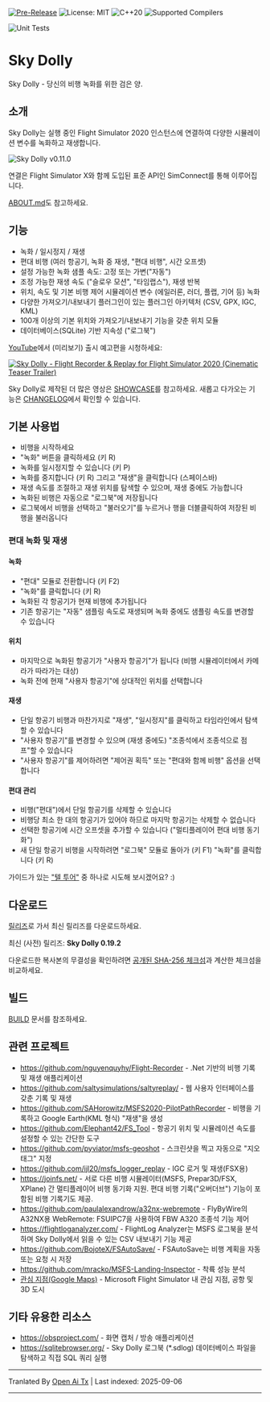 [![Pre-Release](https://img.shields.io/github/v/tag/till213/skydolly?include_prereleases&label=Pre-Release)](https://github.com/till213/skydolly/releases)
![License: MIT](https://img.shields.io/badge/%E2%9A%96%EF%B8%8F%20License-MIT-brightgreen)
![C++20](https://img.shields.io/badge/C%2B%2B-20-%2300599C?logo=cplusplus)
![Supported Compilers](https://img.shields.io/badge/%E2%9A%99%EF%B8%8F%20Compilers-GCC%2C%20clang%2C%20MSVC-informational)

![Unit Tests](https://github.com/till213/SkyDolly/actions/workflows/unit-tests.yml/badge.svg?event=push)

# Sky Dolly
Sky Dolly - 당신의 비행 녹화를 위한 검은 양.

## 소개
Sky Dolly는 실행 중인 Flight Simulator 2020 인스턴스에 연결하여 다양한 시뮬레이션 변수를 녹화하고 재생합니다.

![Sky Dolly v0.11.0](https://raw.githubusercontent.com/till213/SkyDolly/main/./img/SkyDolly-v0.11.0.png)

연결은 Flight Simulator X와 함께 도입된 표준 API인 SimConnect를 통해 이루어집니다.

[ABOUT.md](https://raw.githubusercontent.com/till213/SkyDolly/main/ABOUT.MD)도 참고하세요.

## 기능
- 녹화 / 일시정지 / 재생
- 편대 비행 (여러 항공기, 녹화 중 재생, "편대 비행", 시간 오프셋)
- 설정 가능한 녹화 샘플 속도: 고정 또는 가변("자동")
- 조정 가능한 재생 속도 ("슬로우 모션", "타임랩스"), 재생 반복
- 위치, 속도 및 기본 비행 제어 시뮬레이션 변수 (에일러론, 러더, 플랩, 기어 등) 녹화
- 다양한 가져오기/내보내기 플러그인이 있는 플러그인 아키텍처 (CSV, GPX, IGC, KML)
- 100개 이상의 기본 위치와 가져오기/내보내기 기능을 갖춘 위치 모듈
- 데이터베이스(SQLite) 기반 지속성 ("로그북")

[YouTube](https://www.youtube.com/watch?v=_n4qRtm78_I)에서 (미리보기) 출시 예고편을 시청하세요:

[![Sky Dolly - Flight Recorder & Replay for Flight Simulator 2020 (Cinematic Teaser Trailer)](https://img.youtube.com/vi/_n4qRtm78_I/0.jpg)](https://www.youtube.com/watch?v=_n4qRtm78_I "Sky Dolly - Flight Recorder & Replay for Flight Simulator 2020 (Cinematic Teaser Trailer)")

Sky Dolly로 제작된 더 많은 영상은 [SHOWCASE](https://raw.githubusercontent.com/till213/SkyDolly/main/SHOWCASE.md)를 참고하세요. 새롭고 다가오는 기능은 [CHANGELOG](https://raw.githubusercontent.com/till213/SkyDolly/main/CHANGELOG.md)에서 확인할 수 있습니다.

## 기본 사용법

- 비행을 시작하세요
- "녹화" 버튼을 클릭하세요 (키 R)
- 녹화를 일시정지할 수 있습니다 (키 P)
- 녹화를 중지합니다 (키 R) 그리고 "재생"을 클릭합니다 (스페이스바)
- 재생 속도를 조절하고 재생 위치를 탐색할 수 있으며, 재생 중에도 가능합니다
- 녹화된 비행은 자동으로 "로그북"에 저장됩니다
- 로그북에서 비행을 선택하고 "불러오기"를 누르거나 행을 더블클릭하여 저장된 비행을 불러옵니다

### 편대 녹화 및 재생

#### 녹화

- "편대" 모듈로 전환합니다 (키 F2)
- "녹화"를 클릭합니다 (키 R)
- 녹화된 각 항공기가 현재 비행에 추가됩니다
- 기존 항공기는 "자동" 샘플링 속도로 재생되며 녹화 중에도 샘플링 속도를 변경할 수 있습니다

#### 위치

- 마지막으로 녹화된 항공기가 "사용자 항공기"가 됩니다 (비행 시뮬레이터에서 카메라가 따라가는 대상)
- 녹화 전에 현재 "사용자 항공기"에 상대적인 위치를 선택합니다

#### 재생

- 단일 항공기 비행과 마찬가지로 "재생", "일시정지"를 클릭하고 타임라인에서 탐색할 수 있습니다
- "사용자 항공기"를 변경할 수 있으며 (재생 중에도) "조종석에서 조종석으로 점프"할 수 있습니다
- "사용자 항공기"를 제어하려면 "제어권 획득" 또는 "편대와 함께 비행" 옵션을 선택합니다

#### 편대 관리

- 비행("편대")에서 단일 항공기를 삭제할 수 있습니다
- 비행당 최소 한 대의 항공기가 있어야 하므로 마지막 항공기는 삭제할 수 없습니다
- 선택한 항공기에 시간 오프셋을 추가할 수 있습니다 ("멀티플레이어 편대 비행 동기화")
- 새 단일 항공기 비행을 시작하려면 "로그북" 모듈로 돌아가 (키 F1) "녹화"를 클릭합니다 (키 R)

가이드가 있는 ["텔 투어"](https://github.com/till213/Tell-Tours) 중 하나로 시도해 보시겠어요? :)

## 다운로드

[릴리즈](https://github.com/till213/SkyDolly/releases)로 가서 최신 릴리즈를 다운로드하세요.

최신 (사전) 릴리즈: **Sky Dolly 0.19.2**

다운로드한 복사본의 무결성을 확인하려면 [공개된 SHA-256 체크섬](https://raw.githubusercontent.com/till213/SkyDolly/main/SHASUM256.md)과 계산한 체크섬을 비교하세요.

## 빌드

[BUILD](https://raw.githubusercontent.com/till213/SkyDolly/main/BUILD.md) 문서를 참조하세요.

## 관련 프로젝트

- https://github.com/nguyenquyhy/Flight-Recorder - .Net 기반의 비행 기록 및 재생 애플리케이션
- https://github.com/saltysimulations/saltyreplay/ - 웹 사용자 인터페이스를 갖춘 기록 및 재생
- https://github.com/SAHorowitz/MSFS2020-PilotPathRecorder - 비행을 기록하고 Google Earth(KML 형식) "재생"을 생성
- https://github.com/Elephant42/FS_Tool - 항공기 위치 및 시뮬레이션 속도를 설정할 수 있는 간단한 도구
- https://github.com/pyviator/msfs-geoshot - 스크린샷을 찍고 자동으로 "지오태그" 지정
- https://github.com/ijl20/msfs_logger_replay - IGC 로거 및 재생(FSX용)
- https://joinfs.net/ - 서로 다른 비행 시뮬레이터(MSFS, Prepar3D/FSX, XPlane) 간 멀티플레이어 비행 동기화 지원. 편대 비행 기록("오버더브") 기능이 포함된 비행 기록기도 제공.
- https://github.com/paulalexandrow/a32nx-webremote - FlyByWire의 A32NX용 WebRemote: FSUIPC7을 사용하여 FBW A320 조종석 기능 제어
- https://flightloganalyzer.com/ - FlightLog Analyzer는 MSFS 로그북을 분석하며 Sky Dolly에서 읽을 수 있는 CSV 내보내기 기능 제공
- https://github.com/BojoteX/FSAutoSave/ - FSAutoSave는 비행 계획을 자동 또는 요청 시 저장
- https://github.com/mracko/MSFS-Landing-Inspector - 착륙 성능 분석
- [관심 지점(Google Maps)](https://www.google.com/maps/d/viewer?mid=1KUg5jwyT_9k2A9n5IZ99UChlhfVUfO5S&ll=-3.81666561775622e-14%2C-23.028915134521867&z=1) - Microsoft Flight Simulator 내 관심 지점, 공항 및 3D 도시

## 기타 유용한 리소스

- https://obsproject.com/ - 화면 캡처 / 방송 애플리케이션
- https://sqlitebrowser.org/ - Sky Dolly 로그북 (*.sdlog) 데이터베이스 파일을 탐색하고 직접 SQL 쿼리 실행


---

Tranlated By [Open Ai Tx](https://github.com/OpenAiTx/OpenAiTx) | Last indexed: 2025-09-06

---